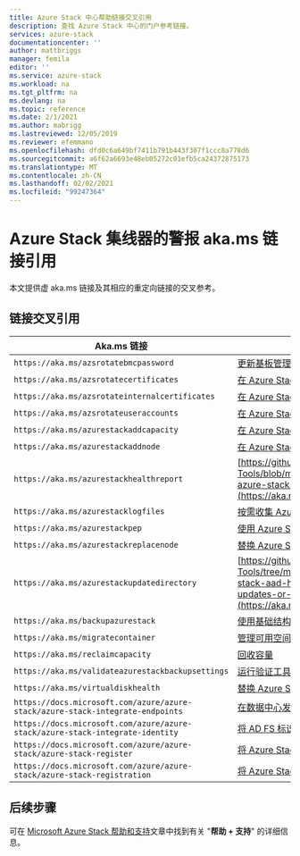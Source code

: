 ```yaml
---
title: Azure Stack 中心帮助链接交叉引用
description: 查找 Azure Stack 中心的门户参考链接。
services: azure-stack
documentationcenter: ''
author: mattbriggs
manager: femila
editor: ''
ms.service: azure-stack
ms.workload: na
ms.tgt_pltfrm: na
ms.devlang: na
ms.topic: reference
ms.date: 2/1/2021
ms.author: mabrigg
ms.lastreviewed: 12/05/2019
ms.reviewer: efemmano
ms.openlocfilehash: dfd0c6a649bf7411b791b443f307f1ccc8a778d6
ms.sourcegitcommit: a6f62a6693e48eb05272c01efb5ca24372875173
ms.translationtype: MT
ms.contentlocale: zh-CN
ms.lasthandoff: 02/02/2021
ms.locfileid: "99247364"
---
```

# <a name="alerts-akams-link-reference-for-azure-stack-hub"></a>Azure Stack 集线器的警报 aka.ms 链接引用

本文提供虚 aka.ms 链接及其相应的重定向链接的交叉参考。

## <a name="link-cross-reference"></a>链接交叉引用

| Aka.ms 链接 | 文章 |
| --- | --- |
| `https://aka.ms/azsrotatebmcpassword` | [更新基板管理控制器 (BMC) 凭据](../../operator/azure-stack-rotate-secrets.md#update-the-bmc-credential) |
| `https://aka.ms/azsrotatecertificates` | [在 Azure Stack 中轮换机密](../../operator/azure-stack-rotate-secrets.md) |
| `https://aka.ms/azsrotateinternalcertificates` | [在 Azure Stack 中轮换机密](../../operator/azure-stack-rotate-secrets.md) |
| `https://aka.ms/azsrotateuseraccounts` | [在 Azure Stack 中轮换机密](../../operator/azure-stack-rotate-secrets.md) |
| `https://aka.ms/azurestackaddcapacity` | [在 Azure Stack 中添加更多缩放单元节点](../../operator/azure-stack-add-scale-node.md) |
| `https://aka.ms/azurestackaddnode` | [在 Azure Stack 中添加更多缩放单元节点](../../operator/azure-stack-add-scale-node.md) |
| `https://aka.ms/azurestackhealthreport` | [https://github.com/Azure/AzureStack-Tools/blob/master/Identity/README.md#retrieve-azure-stack-identity-health-report](https://aka.ms/aa708dy) |
| `https://aka.ms/azurestacklogfiles` | [按需收集 Azure Stack 诊断日志](../../operator/diagnostic-log-collection.md) |
| `https://aka.ms/azurestackpep` | [使用 Azure Stack 中的特权终结点](../../operator/azure-stack-privileged-endpoint.md) |
| `https://aka.ms/azurestackreplacenode` | [替换 Azure Stack 集成系统上的缩放单位节点](../../operator/azure-stack-replace-node.md) |
| `https://aka.ms/azurestackupdatedirectory` | [https://github.com/Azure/AzureStack-Tools/tree/master/Identity#updating-the-azure-stack-aad-home-directory-after-installing-updates-or-new-resource-providers](https://aka.ms/aa700j2) |
| `https://aka.ms/backupazurestack` | [使用基础结构备份服务恢复 Azure Stack 中的数据](../../operator/azure-stack-backup-infrastructure-backup.md) |
| `https://aka.ms/migratecontainer` | [管理可用空间](../../operator/azure-stack-manage-storage-shares.md#manage-available-space) |
| `https://aka.ms/reclaimcapacity` | [回收容量](../../operator/azure-stack-manage-storage-accounts.md#reclaim) |
| `https://aka.ms/validateazurestackbackupsettings` | [运行验证工具以测试网络基础结构](../../operator/azure-stack-diagnostic-test.md#run-validation-tool-to-test-infrastructure-backup-settings) |
| `https://aka.ms/virtualdiskhealth` | [替换 Azure Stack 中的物理磁盘](../../operator/azure-stack-replace-disk.md) |
| `https://docs.microsoft.com/azure/azure-stack/azure-stack-integrate-endpoints` | [在数据中心发布 Azure Stack 服务](../../operator/azure-stack-integrate-endpoints.md) |
| `https://docs.microsoft.com/azure/azure-stack/azure-stack-integrate-identity` | [将 AD FS 标识与 Azure Stack 数据中心集成](../../operator/azure-stack-integrate-identity.md) |
| `https://docs.microsoft.com/azure/azure-stack/azure-stack-register` | [将 Azure Stack 注册到 Azure](../../operator/azure-stack-registration.md) |
| `https://docs.microsoft.com/azure/azure-stack/azure-stack-registration` | [将 Azure Stack 注册到 Azure](../../operator/azure-stack-registration.md) |

## <a name="next-steps"></a>后续步骤

可在 [Microsoft Azure Stack 帮助和支持](../../operator/azure-stack-help-and-support-overview.md)文章中找到有关 "**帮助 + 支持**" 的详细信息。